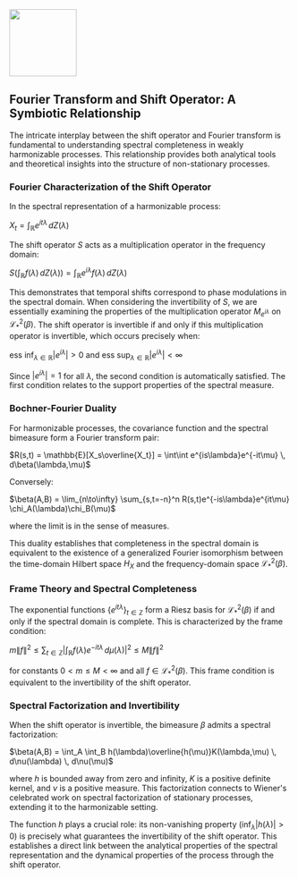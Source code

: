 <img src="https://r2cdn.perplexity.ai/pplx-full-logo-primary-dark%402x.png" class="logo" width="120"/>

## Fourier Transform and Shift Operator: A Symbiotic Relationship

The intricate interplay between the shift operator and Fourier transform is fundamental to understanding spectral completeness in weakly harmonizable processes. This relationship provides both analytical tools and theoretical insights into the structure of non-stationary processes.

### Fourier Characterization of the Shift Operator

In the spectral representation of a harmonizable process:

$X_t = \int_{\mathbb{R}} e^{it\lambda} \, dZ(\lambda)$

The shift operator $S$ acts as a multiplication operator in the frequency domain:

$S\left(\int_{\mathbb{R}} f(\lambda) \, dZ(\lambda)\right) = \int_{\mathbb{R}} e^{i\lambda}f(\lambda) \, dZ(\lambda)$

This demonstrates that temporal shifts correspond to phase modulations in the spectral domain. When considering the invertibility of $S$, we are essentially examining the properties of the multiplication operator $M_{e^{i\lambda}}$ on $\mathscr{L}_*^2(\beta)$. The shift operator is invertible if and only if this multiplication operator is invertible, which occurs precisely when:

$\text{ess inf}_{\lambda \in \mathbb{R}} |e^{i\lambda}| > 0 \text{ and } \text{ess sup}_{\lambda \in \mathbb{R}} |e^{i\lambda}| < \infty$

Since $|e^{i\lambda}| = 1$ for all $\lambda$, the second condition is automatically satisfied. The first condition relates to the support properties of the spectral measure.

### Bochner-Fourier Duality

For harmonizable processes, the covariance function and the spectral bimeasure form a Fourier transform pair:

$R(s,t) = \mathbb{E}[X_s\overline{X_t}] = \int\int e^{is\lambda}e^{-it\mu} \, d\beta(\lambda,\mu)$

Conversely:

$\beta(A,B) = \lim_{n\to\infty} \sum_{s,t=-n}^n R(s,t)e^{-is\lambda}e^{it\mu} \chi_A(\lambda)\chi_B(\mu)$

where the limit is in the sense of measures.

This duality establishes that completeness in the spectral domain is equivalent to the existence of a generalized Fourier isomorphism between the time-domain Hilbert space $H_X$ and the frequency-domain space $\mathscr{L}_*^2(\beta)$.

### Frame Theory and Spectral Completeness

The exponential functions $\{e^{it\lambda}\}_{t \in \mathbb{Z}}$ form a Riesz basis for $\mathscr{L}_*^2(\beta)$ if and only if the spectral domain is complete. This is characterized by the frame condition:

$m\|f\|^2 \leq \sum_{t \in \mathbb{Z}} \left|\int_{\mathbb{R}} f(\lambda)e^{-it\lambda} \, d\mu(\lambda)\right|^2 \leq M\|f\|^2$

for constants $0 < m \leq M < \infty$ and all $f \in \mathscr{L}_*^2(\beta)$. This frame condition is equivalent to the invertibility of the shift operator.

### Spectral Factorization and Invertibility

When the shift operator is invertible, the bimeasure $\beta$ admits a spectral factorization:

$\beta(A,B) = \int_A \int_B h(\lambda)\overline{h(\mu)}K(\lambda,\mu) \, d\nu(\lambda) \, d\nu(\mu)$

where $h$ is bounded away from zero and infinity, $K$ is a positive definite kernel, and $\nu$ is a positive measure. This factorization connects to Wiener's celebrated work on spectral factorization of stationary processes, extending it to the harmonizable setting.

The function $h$ plays a crucial role: its non-vanishing property ($\inf_{\lambda}|h(\lambda)| > 0$) is precisely what guarantees the invertibility of the shift operator. This establishes a direct link between the analytical properties of the spectral representation and the dynamical properties of the process through the shift operator.


